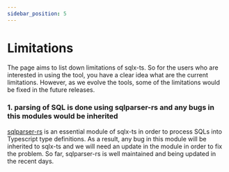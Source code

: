```yaml
---
sidebar_position: 5
---
```


# Limitations

The page aims to list down limitations of sqlx-ts. So for the users who are interested in using the tool, you have a clear idea what are the current limitations. However, as we evolve the tools, some of the limitations would be fixed in the future releases.

### 1. parsing of SQL is done using sqlparser-rs and any bugs in this modules would be inherited

[sqlparser-rs](https://github.com/sqlparser-rs/sqlparser-rs) is an essential module of sqlx-ts in order to process SQLs into Typescript type definitions. As a result, any bug in this module will be inherited to sqlx-ts and we will need an update in the module in order to fix the problem. So far, sqlparser-rs is well maintained and being updated in the recent days.
